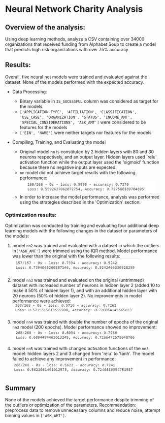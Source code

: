 # Neural Network Charity Analysis

## Overview of the analysis:
Using deep learning methods, analyze a CSV containing over 34000 organizations that received funding from Alphabet Soup to create a model that predicts high risk organizations with over 75% accuracy

## Results:
Overall, five neural net models were trained and evaluated against the dataset. None of the models performed with the expected accuracy.

* Data Processing:
  - Binary variable in `IS_SUCESSFUL` column was considered as target for the models
  - `['APPLICATION_TYPE', 'AFFILIATION', 'CLASSIFICATION', 'USE_CASE', 'ORGANIZATION', 'STATUS', 'INCOME_AMT', 'SPECIAL_CONSIDERATIONS', 'ASK_AMT']` were considered to be features for the models
  - `['EIN', 'NAME']` were neither targets nor features for the models

* Compiling, Training, and Evaluating the model
  - Original model `nn` is constituted by 2 hidden layers with 80 and 30 neurons respectively, and an output layer. Hidden layers used 'relu' activation function while the output layer used the 'sigmoid' function because there no negative inputs are expected.
  - `nn` model did not achieve target results with the following performance:<br>
    ![nn_results](images/nn_results.png)
  - In order to increase the model performance, analysis was performed using the strategies described in the 'Optimization' section.

### Optimization results:
Optimization was conducted by training and evaluating four additional deep learning models with the following changes in the dataset or parameters of the models:

1. model `nn2` was trained and evaluated with a dataset in which the outliers in`['ASK_AMT']` were trimmed using the IQR method. Model performance was lower than the original with the following results:<br>
  ![nn2_results](images/nn2_results.png)

2. model `nn3` was trained and evaluated on the original (untrimmed) dataset with increased number of neurons in hidden layer 2 (added 10 to make it 50% of hidden layer 1), and with an additional hidden layer with 20 neurons (50% of hidden layer 2). No improvements in model performance were achieved:<br>
  ![nn3_results](images/nn3_results.png)

3. model `nn4` was trained with double the number of epochs of the original `nn3` model (200 epochs). Model performance showed no improvement:<br>
  ![nn4_results](images/nn4_results.png)

4. model `nn5` was trained with changed activation functions of the `nn3` model: hidden layers 2 and 3 changed from 'relu' to 'tanh'. The model failed to achieve any improvement in performance:<br>
  ![nn5_results](images/nn5_results.png)


## Summary
None of the models achieved the target performance despite trimming of the outliers or optimization of the parameters. Recommendation: preprocess data to remove unnecessary columns and reduce noise, attempt binning values in `['ASK_AMT']`.

